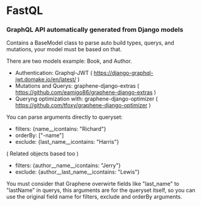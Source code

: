 # FastQL
### GraphQL API automatically generated from Django models

Contains a BaseModel class to parse auto build types, querys, and mutations, your model must be based on that.

There are two models example: Book, and Author.

- Authentication: Graphql-JWT ( https://django-graphql-jwt.domake.io/en/latest/ )
- Mutations and Querys: graphene-django-extras ( https://github.com/eamigo86/graphene-django-extras )
- Queryng optimization with: graphene-django-optimizer ( https://github.com/tfoxy/graphene-django-optimizer )

You can parse arguments directly to queryset:

  - filters: {name__icontains: "Richard"}
  - orderBy: ["-name"]
  - exclude: {last_name__icontains: "Harris"}
  
  ( Related objects based too )
  
  - filters: {author__name__icontains: "Jerry"}
  - exclude: {author__last_name__icontains: "Lewis"}

  You must consider that Graphene overwirte fields like "last_name" to "lastName" in querys, this arguments are for the queryset itself, so you can use the original field name for filters, exclude and orderBy arguments.

